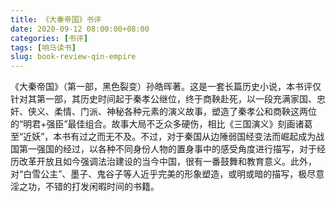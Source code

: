 ```yaml
---
title: 《大秦帝国》书评
date: 2020-09-12 08:00:00+08:00
categories: [书评]
tags: [响马读书]
slug: book-review-qin-empire
---
```


《大秦帝国》（第一部，黑色裂变）孙皓晖著。这是一套长篇历史小说，本书评仅针对其第一部，其历史时间起于秦孝公继位，终于商鞅赴死，以一段充满家国、忠奸、侠义、柔情、门派、神秘各种元素的演义故事，塑造了秦孝公和商鞅这两位的“明君+强臣”最佳组合。故事大局不乏众多硬伤，相比《三国演义》刻画诸葛至“近妖”，本书有过之而无不及。不过，对于秦国从边陲弱国经变法而崛起成为战国第一强国的经过，以各种不同身份人物的置身事中的感受角度进行描写，对于经历改革开放且如今强调法治建设的当今中国，很有一番鼓舞和教育意义。此外，对“白雪公主”、墨子、鬼谷子等人近乎完美的形象塑造，或明或暗的描写，极尽意淫之功，不错的打发闲暇时间的书籍。
